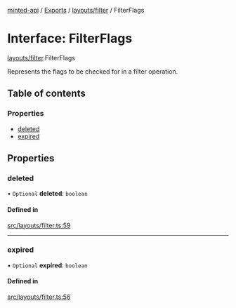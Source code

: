[minted-api](../README.md) / [Exports](../modules.md) / [layouts/filter](../modules/layouts_filter.md) / FilterFlags

# Interface: FilterFlags

[layouts/filter](../modules/layouts_filter.md).FilterFlags

Represents the flags to be checked for in a filter operation.

## Table of contents

### Properties

- [deleted](layouts_filter.FilterFlags.md#deleted)
- [expired](layouts_filter.FilterFlags.md#expired)

## Properties

### deleted

• `Optional` **deleted**: `boolean`

#### Defined in

[src/layouts/filter.ts:59](https://github.com/ianzepp/minted-api-ts/blob/05123f2/src/layouts/filter.ts#L59)

___

### expired

• `Optional` **expired**: `boolean`

#### Defined in

[src/layouts/filter.ts:56](https://github.com/ianzepp/minted-api-ts/blob/05123f2/src/layouts/filter.ts#L56)

